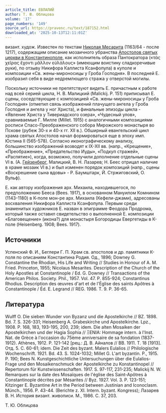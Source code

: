 ```yaml
---
article_title: ЕВЛАЛИЙ
author: Т. Ю. Облицова
volume: '17'
page_numbers: '149'
source_url: https://pravenc.ru/text/187152.html
downloaded_at: '2025-10-13T12:11:01Z'
---
```


визант. худож. Известен по текстам [Николая Месарита](<https://pravenc.ru/text/Николая Месарита.html>) (1163/64 - после 1217), содержащим описание мозаичного убранства [Апостолов святых церкви в Константинополе](<https://pravenc.ru/text/Апостолов святых церкви в Константинополе.html>), как исполнитель образа Пантократора («τὰς χεῖρας ἔχοντι μᾶλλον εὐλάλους» (имеющим воистину сладкоречивые руки), по отзыву Никифора Каллиста Ксанфопула) в куполе и композиции «Св. жены-мироносицы у Гроба Господня». В последней Е. изобразил себя в виде недремлющего стража у отверстой могилы.

Поскольку источники не препятствуют видеть Е. причастным к работе над всей серией цикла, Н. В. Малицкий (Malickij. P. 151) приписывал Е. сцены, соседствующие с композицией «Св. жены-мироносицы у Гроба Господня» (отметил связь изображений плачущего ангела у Гроба Господня и ангела у ног Христа), и финальные эпизоды цикла - «Явление Христа у Тивериадского озера», «Чудесный улов», сравниваемые Г. Милле (Millet. 1915) с аналогичными композициями росписи Спасо-Преображенского собора Мирожского монастыря во Пскове (рубеж 30-х и 40-х гг. XII в.). Обширный евангельский цикл храма святых Апостолов начал формироваться еще в эпоху имп. Юстина II (565-578). Согласно иконографическому анализу, большинство изображений возводят к IX-XII вв. (напр., «Крещение», «Преображение», «Предательство Иуды», «Подкуп стражей», «Распятие»), когда, возможно, получили дополнение отдельные сцены VI в. (А. [Гейзенберг](https://pravenc.ru/text/Гейзенберг.html), Малицкий, В. Н. Лазарев; Н. Беес отрицал наличие в храме мозаик VI в.) и был изменен порядок композиций (напр., сцены «Воскрешение сына вдовы» - Р. Баумштарк, Й. Стржиговский, О. Вульф).

Е. как автору изображения арх. Михаила, находившегося, по предположению Бееса (Bees. 1917), в основанном Мануилом Комнином (1143-1180) в К-поле мон-ре арх. Михаила (Кефели-джами), адресованы восхваления Никифора Каллиста Ксанфопула. Первым среди знаменитых художников Е. назван в эпиграмме Феодора Продрома, который также оставил свидетельство о выполненной Е. композиции «Благовещение» (икона?) для монастыря Богородицы Евергетиды в К-поле (Heisenberg. 1908; Bees. 1917).

## Источники

Успенский Ф. И., Беглери Г. П. Храм св. апостолов и др. памятники К-поля по описаниям Константина Родия. Од., 1896; Downey G. Constantine the Rhodian, His Life and Writing // Studies in Honour of A. M. Fried. Princeton, 1955; Nicolaus Mesarites. Description of the Church of the Holy Apostles at Constantinople / Ed. G. Downey // Transactions of the American Philos. Society. Phil., 1957. Vol. 47. P. 855-924; Constantinus Rhodius. Description des œuvres d'art et de l'Église des saints Apôtres à Constantinople / Éd. E. Legrand // REG. 1986. T. 9. P. 36-65.

## Литература

Wulff O. Die sieben Wunder von Byzanz und die Apostelkirche // BZ. 1898. Bd. 7. S. 326-331; Heisenberg A. Grabeskirche und Apostelkirche. Lpz., 1908. P. 168, 183, 193-195, 200, 239; idem. Die alten Mosaiken der Apostelkirchen und der Hagia Sophia // ΞΕΝΙΑ: Hommage intern. à l'Inst. Nat. de Grèce à l'occasion du 75ème anniversaire de sa fondation (1837-1912). Athènes, 1912. P. 121-142 [рец.: Д. В. Айналов // ВВ. 1911. Т. 18 [1913]. Отд. 5. С. 60-61; idem. Die Zeit des byzant. Malers Eulalios // Philologische Wochenschrift. 1921. Bd. 43. S. 1024-1032; Millet G. L'art byzantin. P., 1915. P. 190; Bees N. Kunstgeschichtliche Untersuchungen über die Eulalios-Frage und den Mosaikenschmuck der Apostelkirche zu Konstantinopel // Repertorum für Kunstwissenschaften. 1917. S. 97-117, 231-235; Malickij N. W. Remarques sur la date des Mosaïques de l'église des Saint-Apôtres à Constantinople décrites par Mésarites // Byz. 1927. Vol. 3. P. 123-151; Kitzinger E. Byzantine Art in the Period between Justinian and Iconoclasm. Münch., 1956. P. 43-44. (Berichte z. XI. Intern. byzant. Kongress); Лазарев В. Н. История визант. живописи. М., 1986. С. 37, 203.

Т. Ю. Облицова
